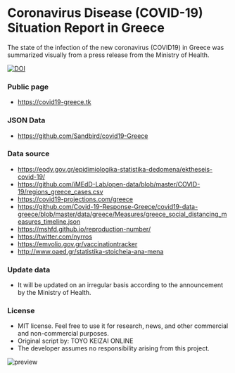 # Coronavirus Disease (COVID-19) Situation Report in Greece
The state of the infection of the new coronavirus (COVID19) in Greece was summarized visually from a press release from the Ministry of Health.

[![DOI](https://zenodo.org/badge/283898926.svg)](https://zenodo.org/badge/latestdoi/283898926)

### Public page
- https://covid19-greece.tk

### JSON Data
- https://github.com/Sandbird/covid19-Greece

### Data source
- https://eody.gov.gr/epidimiologika-statistika-dedomena/ektheseis-covid-19/
- https://github.com/iMEdD-Lab/open-data/blob/master/COVID-19/regions_greece_cases.csv
- https://covid19-projections.com/greece
- https://github.com/Covid-19-Response-Greece/covid19-data-greece/blob/master/data/greece/Measures/greece_social_distancing_measures_timeline.json
- https://mshfd.github.io/reproduction-number/
- https://twitter.com/nyrros
- https://emvolio.gov.gr/vaccinationtracker
- http://www.oaed.gr/statistika-stoicheia-ana-mena

### Update data
- It will be updated on an irregular basis according to the announcement by the Ministry of Health.

### License
- MIT license. Feel free to use it for research, news, and other commercial and non-commercial purposes.
- Original script by: TOYO KEIZAI ONLINE
- The developer assumes no responsibility arising from this project.

![preview](https://user-images.githubusercontent.com/204934/112356127-f7032300-8cd6-11eb-9316-be8b43cabb8c.png)